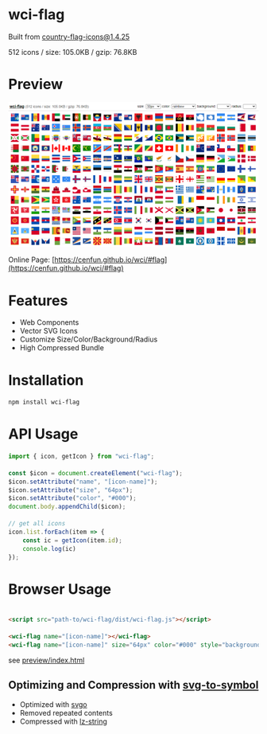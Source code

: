 # wci-flag
Built from [country-flag-icons@1.4.25](https://gitlab.com/catamphetamine/country-flag-icons)  

512 icons / size: 105.0KB / gzip: 76.8KB  



# Preview
![screenshot](preview/screenshot.png)

Online Page: [https://cenfun.github.io/wci/#flag](https://cenfun.github.io/wci/#flag)

# Features
* Web Components
* Vector SVG Icons 
* Customize Size/Color/Background/Radius
* High Compressed Bundle
# Installation
```sh
npm install wci-flag
```
# API Usage
```js
import { icon, getIcon } from "wci-flag";

const $icon = document.createElement("wci-flag");
$icon.setAttribute("name", "[icon-name]");
$icon.setAttribute("size", "64px");
$icon.setAttribute("color", "#000");
document.body.appendChild($icon);

// get all icons
icon.list.forEach(item => {
    const ic = getIcon(item.id);
    console.log(ic)
});
```
# Browser Usage
```html

<script src="path-to/wci-flag/dist/wci-flag.js"></script>

<wci-flag name="[icon-name]"></wci-flag>
<wci-flag name="[icon-name]" size="64px" color="#000" style="background:#f5f5f5;"></wci-flag>
```
see [preview/index.html](preview/index.html)

## Optimizing and Compression with [svg-to-symbol](https://github.com/cenfun/svg-to-symbol)
* Optimized with [svgo](https://github.com/svg/svgo)
* Removed repeated contents
* Compressed with [lz-string](https://github.com/pieroxy/lz-string)